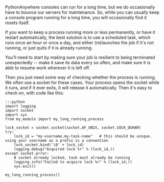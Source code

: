 
<!--
.. title: Long running tasks
.. slug: LongRunningTasks
.. date: 2015-05-13 14:35:28 UTC+01:00
.. tags:
.. category:
.. link:
.. description:
.. type: text
-->




PythonAnywhere consoles can run for a long time, but we do occasionally have to bounce our servers for maintenance. So, while you can usually keep a console program running for a long time, you will occasionally find it resets itself.

If you want to keep a process running more or less permanently, or have it restart automatically, the best solution is to use a scheduled task, which runs once an hour or once a day, and either (re)launches the job if it's not running, or just quits if it is already running.

You'll need to start by making sure your job is resilient to being terminated unexpectedly -- make it save its data every so often, and make sure it is able to resume work wherever it is left off.

Then you just need some way of checking whether the process is running. We often use a socket for these cases. Your process opens the socket while it runs, and if it ever exits, it will release it automatically. Then it's easy to check on, with code like this:

    :::python
    import logging
    import socket
    import sys
    from my_module import my_long_running_process

    lock_socket = socket.socket(socket.AF_UNIX, socket.SOCK_DGRAM)
    try:
        lock_id = "my-username.my-task-name"   # this should be unique. using your username as a prefix is a convention
        lock_socket.bind('\0' + lock_id)
        logging.debug("Acquired lock %r" % (lock_id,))
    except socket.error:
        # socket already locked, task must already be running
        logging.info("Failed to acquire lock %r" % (lock_id,))
        sys.exit()

    my_long_running_process()
